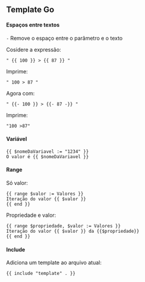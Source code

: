 ## Template Go

#### Espaços entre textos
`-` Remove o espaço entre o parâmetro e o texto

Cosidere a expressão: 
```
" {{ 100 }} > {{ 87 }} " 
```
Imprime:
```
" 100 > 87 "
```

Agora com:
```
" {{- 100 }} > {{- 87 -}} " 
```
Imprime:
```
"100 >87"
```

#### Variável
```
{{ $nomeDaVariavel := "1234" }}
O valor é {{ $nomeDaVariavel }}
```

#### Range

Só valor:
```
{{ range $valor := Valores }}
Iteração do valor {{ $valor }}
{{ end }}
```
Propriedade e valor:
```
{{ range $propriedade, $valor := Valores }}
Iteração do valor {{ $valor }} da {{$propriedade}}
{{ end }}
```

#### Include
Adiciona um template ao arquivo atual:
```
{{ include "template" . }}
```